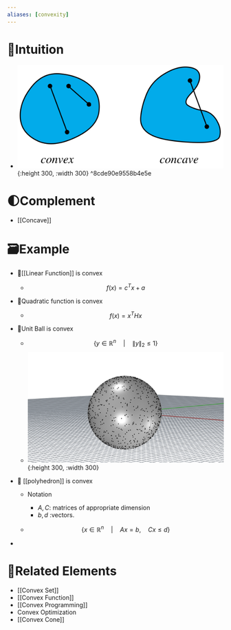 ```yaml
---
aliases: [convexity]
---
```


# 🧠Intuition
- ![name](../assets/ConvexConcave_1000.svg){:height 300, :width 300} ^8cde90e9558b4e5e

# 🌓Complement
- [[Concave]]

# 🗃Example
- 📌[[Linear Function]] is convex
    - $$
      f(x)=c^Tx+a
      $$
    
- 📌Quadratic function is convex
    - $$
      f(x) = x^T Hx
      $$
    
- 📌Unit Ball is convex
    - $$
      \{y ∈ \mathbb{R}^n\quad |\quad\lVert y\rVert_2\leq 1\}
      $$
    - ![name](../assets/unit_ball.png){:height 300, :width 300}
    
- 📌 [[polyhedron]] is convex
    - Notation
        - $A,C$: matrices of appropriate dimension
        - $b, d$ :vectors.
        
    - $$
      \{x ∈ \mathbb{R}^n\quad |\quad Ax = b, \quad Cx ≤ d\}
      $$
    
-

# 🧬Related Elements
- [[Convex Set]]
- [[Convex Function]]
- [[Convex Programming]]
- Convex Optimization
- [[Convex Cone]]
